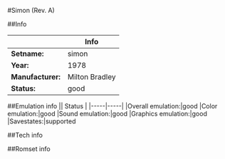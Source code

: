 #Simon (Rev. A)

##Info

||Info|
|-----|-----|
|**Setname:**|simon
|**Year:**|1978
|**Manufacturer:**|Milton Bradley
|**Status:**|good

##Emulation info
|| Status |
|-----|-----|
|Overall emulation:|good
|Color emulation:|good
|Sound emulation:|good
|Graphics emulation:|good
|Savestates:|supported

##Tech info

##Romset info

<!--- START OF EDITED COMMENT DO NOT TOUCH TEXT ABOVE-->
